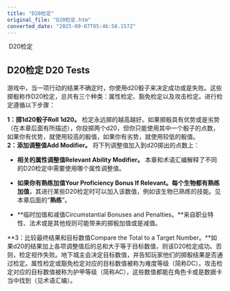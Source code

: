 ```yaml
---
title: "D20检定"
original_file: "D20检定.htm"
converted_date: "2025-09-07T05:46:58.157Z"
---
```


﻿ D20检定  

## D20检定 D20 Tests

游戏中，当一项行动的结果不确定时，你使用d20骰子来决定成功或是失败。这些掷骰称作D20检定，总共有三个种类：属性检定、豁免检定以及攻击检定。进行检定遵循以下步骤：

**1：掷1d20骰子Roll 1d20。** 检定永远掷的越高越好。如果掷骰具有优势或是劣势（在本章后面有所描述），你投掷两个d20，但你只能使用其中一个骰子的点数，如果你有优势，就使用较高的骰值，如果你有劣势，就使用较低的骰值。  
**2：添加调整值Add Modifier。** 将下列调整值加入到d20掷出的点数上：

-   **相关的属性调整值Relevant Ability Modifier。** 本章和术语汇编解释了不同的D20检定中需要使用哪个属性调整值。
    
-   **如果你有熟练加值Your Proficiency Bonus If Relevant。**每个生物都有**熟练加值**，其进行某些D20检定时可以加入该数值，例如该生物已熟练的技能。见本章后面的“**熟练**”。
    
-   **临时加值和减值Circumstantial Bonuses and Penalties。**来自职业特性、法术或是其他规则可能带来的掷骰加值或是减值。
    

**3：比较最终结果和目标数值Compare the Total to a Target Number。**如果d20的结果加上各项调整值后的总和大于等于目标数值，则该D20检定成功。否则，检定视作失败。地下城主会决定目标数值，并告知玩家他们的掷骰结果是否通过检定。属性检定或豁免检定对应的目标数值被称为难度等级（简称DC）。攻击检定对应的目标数值被称为护甲等级（简称AC），这些数值都能在角色卡或是数据卡当中找到（见术语汇编）。